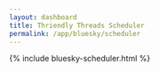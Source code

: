 ```yaml
---
layout: dashboard
title: Thriendly Threads Scheduler
permalink: /app/bluesky/scheduler
---
```


{% include bluesky-scheduler.html %}

<!-- Scripts -->
<script src="https://code.jquery.com/jquery-3.6.0.min.js"></script>
<!-- Include Bootstrap JS and its dependencies -->
<script src="https://cdn.jsdelivr.net/npm/bootstrap@5/dist/js/bootstrap.bundle.min.js"></script>
<script src="https://cdn.jsdelivr.net/npm/@popperjs/core@2.9.3/dist/umd/popper.min.js"></script>
<script type="module" src="{{ site.baseurl }}/assets/js/firebaseauth.js"></script>
<script>

    $(document).ready(function () {
        $('#schedulerBackButton').on('click', function () {
            const threadContent = $("#threadContent").val().trim();

            if (threadContent.length > 0) {
                // Show confirmation dialog only if there is content in the text box
                if (confirm("Are you sure you want to go back? Any edits made to the post will be lost.")) {
                    window.location.href = '/app/bluesky/home'; // Redirect to the desired path
                }
            } else {
                // No content, directly navigate back
                window.location.href = '/app/bluesky/home';
            }
        });
    });
</script>